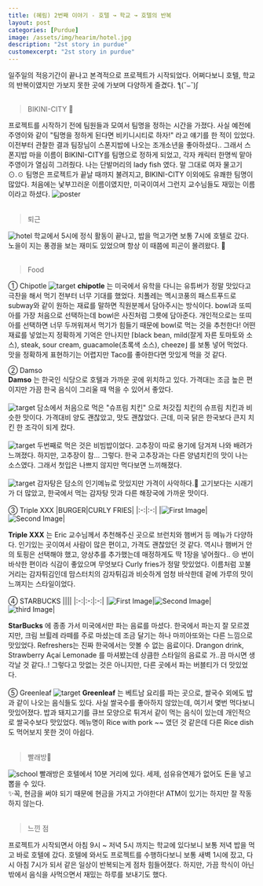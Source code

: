 ```yaml
---
title: (혜림) 2번째 이야기 - 호텔 ↝ 학교 ↝ 호텔의 반복
layout: post
categories: [Purdue]
image: /assets/img/hearim/hotel.jpg
description: "2st story in purdue"
customexcerpt: "2st story in purdue"
---
```


일주일의 적응기간이 끝나고 본격적으로 프로젝트가 시작되었다. 어쩌다보니 호텔, 학교의 반복이였지만 가보지 못한 곳에 가보며 다양하게 즐겼다. ƪ(˘⌣˘)ʃ<br>
<br>
> BIKINI-CITY 🌿

프로젝트를 시작하기 전에 팀원들과 모여서 팀명을 정하는 시간을 가졌다. 사실 예전에 주영이와 같이 "팀명을 정하게 된다면 비키니시티로 하자!" 라고 얘기를 한 적이 있었다. 이전부터 관찰한 결과 팀장님이 스폰지밥에 나오는 조개소년을 좋아하셨다.. 그래서 스폰지밥 마을 이름이 BIKINI-CITY를 팀명으로 정하게 되었고, 각자 캐릭터 한명씩 맡아 주영이가 열심히 그려줬다. 나는 단발머리의 lady fish 였다. 말 그대로 여자 물고기 ⊙.☉ 
팀명은 프로젝트가 끝날 때까지 불려지고, BIKINI-CITY 이외에도 유쾌한 팀명이 많았다. 처음에는 낯부끄러운 이름이였지만, 미국이여서 그런지 교수님들도 재밌는 이름이라고 하셨다.
![poster](/assets/img/hearim/poster.jpg)<br>
<br>
> 퇴근
>

![hotel](/assets/img/hearim/hotel.jpg)
학교에서 5시에 정식 활동이 끝나고, 밥을 먹고가면 보통 7시에 호텔로 갔다. 노을이 지는 풍경을 보는 재미도 있었으며 항상 이 때쯤에 피곤이 몰려왔다. 🥱
<br><br>
> Food 


① Chipotle
![target](/assets/img/hearim/chipotle.jpg)
**chipotle** 는 미국에서 유학을 다니는 유튜버가 정말 맛있다고 극찬을 해서 먹기 전부터 너무 기대를 했었다. 치폴레는 멕시코풍의 패스트푸드로 subway와 같이 원하는 재료를 말하면 직원분께서 담아주시는 방식이다. bowl과 또띠아를 가장 처음으로 선택하는데 bowl은 사진처럼 그릇에 담아준다. 개인적으로는 또띠아를 선택하면 너무 두꺼워져서 먹기가 힘들기 때문에 bowl로 먹는 것을 추천한다! 어떤 재료를 넣었는지 정확하게 기억은 안나지만 ⌈black bean, mild(잘게 자른 토마토와 소스), steak, sour cream, guacamole(초록색 소스), cheeze⌋ 를 보통 넣어 먹었다. 맛을 정확하게 표현하기는 어렵지만 Taco를 좋아한다면 맛있게 먹을 것 같다. <br>

② Damso <br>
**Damso** 는 한국인 식당으로 호텔과 가까운 곳에 위치하고 있다. 가격대는 조금 높은 편이지만 가끔 한국 음식이 그리울 때 먹을 수 있어서 좋았다. <br><br>
![target](/assets/img/hearim/damso.jpg)
담소에서 처음으로 먹은 "슈프림 치킨" 으로 처갓집 치킨의 슈프림 치킨과 비슷한 맛이다. 가격대비 양도 괜찮았고, 맛도 괜찮았다. 근데, 미국 닭은 한국보다 큰지 치킨 한 조각이 되게 컸다. <br><br>
![target](/assets/img/hearim/bibim.jpg)
두번째로 먹은 것은 비빔밥이었다. 고추장이 따로 용기에 담겨져 나와 배려가 느껴졌다. 하지만, 고추장이 참... 그렇다. 한국 고추장과는 다른 양념치킨의 맛이 나는 소스였다. 그래서 첫입은 나쁘지 않지만 먹다보면 느끼해졌다. <br><br>
![target](/assets/img/hearim/gamja.jpg)
감자탕은 담소의 인기메뉴로 맛있지만 가격이 사악하다.🥶 고기보다는 시래기가 더 많았고, 한국에서 먹는 감자탕 맛과 다른 해장국에 가까운 맛이다. <br>
<br>
③ Triple XXX
|BURGER|CURLY FRIES|
|:-:|:-:|
|![First Image](/assets/img/hearim/triple.jpg)|![Second Image](/assets/img/hearim/triple2.jpg)|

**Triple XXX** 는 Eric 교수님께서 추천해주신 곳으로 브런치와 햄버거 등 메뉴가 다양하다. 인기있는 곳이여서 사람이 많은 편이고, 가격도 괜찮았던 것 같다. 역시나 햄버거 안의 토핑은 선택해야 했고, 양상추를 추가했는데 매정하게도 딱 1장을 넣어줬다.. 😒 번이 바삭한 편이라 식감이 좋았으며 무엇보다 Curly fries가 정말 맛있었다. 이름처럼 꼬불거리는 감자튀김인데 맘스터치의 감자튀김과 비슷하게 엄청 바삭한데 겉에 가루의 맛이 느껴지는 스타일이었다. <br><br>
④ STARBUCKS
||||
|:-:|:-:|:-:|
|![First Image](/assets/img/hearim/star2.jpg)|![Second Image](/assets/img/hearim/star.jpg)|![third Image](/assets/img/hearim/star3.jpg)|

**StarBucks** 에 종종 가서 미국에서만 파는 음료를 마셨다. 한국에서 파는지 잘 모르겠지만, 크림 브륄레 라떼를 주로 마셨는데 조금 달기는 하나 마끼아또와는 다른 느낌으로 맛있었다. Refreshers는 진짜 한국에서는 맛볼 수 없는 음료이다. Drangon drink, Strawberry Açaí Lemonade 를 마셔봤는데 상큼한 스타일의 음료로 가..끔 마시면 생각날 것 같다..! 그렇다고 맛없는 것은 아니지만, 다른 곳에서 파는 버블티가 더 맛있었다. <br><br>
⑤ Greenleaf
![target](/assets/img/hearim/green.jpg)
**Greenleaf** 는 베트남 요리를 파는 곳으로, 쌀국수 외에도 밥과 같이 나오는 음식들도 있다. 사실 쌀국수를 좋아하지 않았는데, 여기서 몇번 먹다보니 맛있어졌다. 밥과 돼지고기를 큐브 모양으로 튀겨서 같이 먹는 음식이 있는데 개인적으로 쌀국수보다 맛있었다. 메뉴명이 Rice with pork ~~ 였던 것 같은데 다른 Rice dish도 먹어보지 못한 것이 아쉽다. <br><br>
> 빨래방🧺

![school](/assets/img/hearim/snuggle.jpg)
빨래방은 호텔에서 10분 거리에 있다. 세제, 섬유유연제가 없어도 돈을 넣고 뽑을 수 있다.<br>✨꼭, 현금을 써야 되기 때문에 현금을 가지고 가야한다! ATM이 있기는 하지만 잘 작동하지 않는다. <br>
<br>
> 느낀 점

프로젝트가 시작되면서 아침 9시 ~ 저녁 5시 까지는 학교에 있다보니 보통 저녁 밥을 먹고 바로 호텔에 갔다. 호텔에 와서도 프로젝트를 수행하다보니 보통 새벽 1시에 잤고, 다시 아침 7시가 되서 같은 일상이 반복되는게 점차 힘들어졌다. 하지만, 가끔 학식이 아닌 밖에서 음식을 사먹으면서 재밌는 하루를 보내기도 했다. 